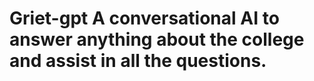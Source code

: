 # Griet-gpt  A conversational AI to answer anything about the college and assist in all the questions.
